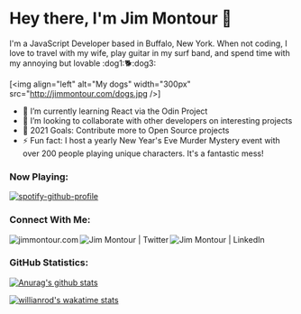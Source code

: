 # Hey there, I'm Jim Montour 👋
I'm a JavaScript Developer based in Buffalo, New York. When not coding, I love to travel with my wife, play guitar in my surf band, and spend time with my annoying but lovable :dog1::dog2::dog3:

[<img align="left" alt="My dogs" width="300px" src="http://jimmontour.com/dogs.jpg />]

- 🌱 I’m currently learning React via the Odin Project
- 👯 I’m looking to collaborate with other developers on interesting projects
- 🥅 2021 Goals: Contribute more to Open Source projects
- ⚡ Fun fact: I host a yearly New Year's Eve Murder Mystery event with over 200 people playing unique characters.  It's a fantastic mess!

### Now Playing:
[![spotify-github-profile](https://spotify-github-profile.vercel.app/api/view?uid=1229681187&cover_image=true&theme=novatorem)](https://spotify-github-profile.vercel.app/api/view?uid=1229681187&redirect=true)

### Connect With Me:

[<img align="left" alt="jimmontour.com" src="https://img.shields.io/badge/Website-Jim%20Montour-blue" />][website]
[<img align="left" alt="Jim Montour | Twitter" src="https://img.shields.io/badge/Twitter-Jim%20Montour-blue" />][twitter]
[<img align="left" alt="Jim Montour | LinkedIn" src="https://img.shields.io/badge/LinkedIn-Jim%20Montour-blue" />][linkedin]
<br>

### GitHub Statistics:

[![Anurag's github stats](https://github-readme-stats.vercel.app/api?username=jimmontour&show_icons=true)](https://github.com/anuraghazra/github-readme-stats)

[![willianrod's wakatime stats](https://github-readme-stats.vercel.app/api/wakatime?username=jimmontour)](https://github.com/anuraghazra/github-readme-stats)

[website]: https://jimmontour.com
[twitter]: https://twitter.com/jimmontour
[linkedin]: https://linkedin.com/in/jimmontour

